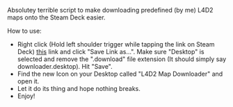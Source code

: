 Absolutey terrible script to make downloading predefined (by me) L4D2 maps onto the Steam Deck easier. 

How to use:

- Right click (Hold left shoulder trigger while tapping the link on Steam Deck) [this](https://raw.githubusercontent.com/M0nheim/l4d2-deck-mods-downloader/main/downloader.desktop) link and click "Save Link as...". Make sure "Desktop" is selected and remove the ".download" file extension (It should simply say downloader.desktop). Hit "Save".
- Find the new Icon on your Desktop called "L4D2 Map Downloader" and open it.
- Let it do its thing and hope nothing breaks.
- Enjoy!

